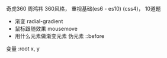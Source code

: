 奇虎360     周鸿祎
360风格， 重视基础(es6 - es10) (css4)， 10道题

- 渐变 radial-gradient
- 鼠标跟随效果 mousemove
- 用什么元素做渐变元素 伪元素 ::before

变量 :root
x, y